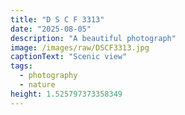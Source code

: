 ```yaml
---
title: "D S C F 3313"
date: "2025-08-05"
description: "A beautiful photograph"
image: /images/raw/DSCF3313.jpg
captionText: "Scenic view"
tags:
  - photography
  - nature
height: 1.525797373358349
---
```

